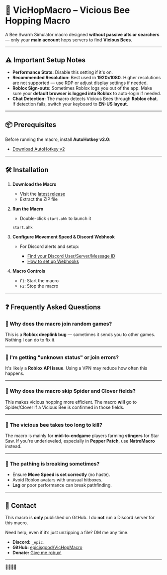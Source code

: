 

# :bee: VicHopMacro – Vicious Bee Hopping Macro

A Bee Swarm Simulator macro designed **without passive alts or searchers** — only your **main account** hops servers to find **Vicious Bees**.

---

## :warning: Important Setup Notes

* **Performance Stats:** Disable this setting if it's on.
* **Recommended Resolution:** Best used in **1920x1080**. Higher resolutions are not supported — use RDP or adjust display settings if needed.
* **Roblox Sign-outs:** Sometimes Roblox logs you out of the app. Make sure your **default browser is logged into Roblox** to auto-login if needed.
* **Chat Detection:** The macro detects Vicious Bees through **Roblox chat**. If detection fails, switch your keyboard to **EN-US layout**.

---

## :package: Prerequisites

Before running the macro, install **AutoHotkey v2.0**:

* [Download AutoHotkey v2](https://www.autohotkey.com/download/ahk-v2.exe)

---

## 🛠️ Installation

1. **Download the Macro**

   * Visit the [latest release](https://github.com/epicisgood/VicHopMacro/releases/latest)
   * Extract the ZIP file

2. **Run the Macro**

   * Double-click `start.ahk` to launch it

   ```ahk
   start.ahk
   ```

3. **Configure Movement Speed & Discord Webhook**

   * For Discord alerts and setup:

     * [Find your Discord User/Server/Message ID](https://support.discord.com/hc/en-us/articles/206346498-Where-can-I-find-my-User-Server-Message-ID#h_01HRSTXPS5H5D7JBY2QKKPVKNA)
     * [How to set up Webhooks](https://support.discord.com/hc/en-us/articles/228383668-Intro-to-Webhooks)

4. **Macro Controls**

   * `F1`: Start the macro
   * `F2`: Stop the macro

---

## :question: Frequently Asked Questions

### :thought_balloon: Why does the macro join random games?

This is a **Roblox deeplink bug** — sometimes it sends you to other games. Nothing I can do to fix it.

---

### :thought_balloon: I'm getting "unknown status" or join errors?

It's likely a **Roblox API issue**. Using a VPN may reduce how often this happens.

---

### :thought_balloon: Why does the macro skip Spider and Clover fields?

This makes vicious hopping more efficient. The macro **will** go to Spider/Clover if a Vicious Bee is confirmed in those fields.

---

### :thought_balloon: The vicious bee takes too long to kill?

The macro is mainly for **mid-to-endgame** players farming **stingers** for Star Saw. If you're underleveled, especially in **Pepper Patch**, use **NatroMacro** instead.

---

### :thought_balloon: The pathing is breaking sometimes?

* Ensure **Move Speed is set correctly** (no haste).
* Avoid Roblox avatars with unusual hitboxes.
* **Lag** or poor performance can break pathfinding.

---

## :speech_balloon: Contact

This macro is **only** published on GitHub. I do **not** run a Discord server for this macro.

Need help, even if it’s just unzipping a file? DM me any time.

* **Discord:** `_epic.`
* **GitHub:** [epicisgood/VicHopMacro](https://github.com/epicisgood/VicHopMacro)
* **Donate:** [Give me robux!](https://www.roblox.com/games/3780570380/Donation-area#!/store)

---

🤑💵💸🐶
